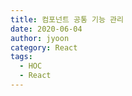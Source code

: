 ```yaml
---
title: 컴포넌트 공통 기능 관리
date: 2020-06-04
author: jyoon
category: React
tags:
  - HOC
  - React
---
```

